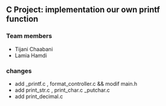 ## C Project: implementation our own printf function

### Team members

- Tijani Chaabani
- Lamia Hamdi

### changes

- add _printf.c , format_controller.c && modif main.h
- add print_str.c , print_char.c _putchar.c
- add print_decimal.c

